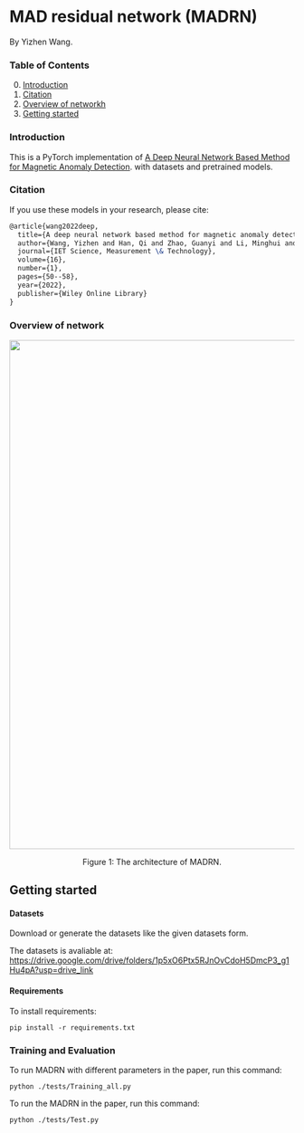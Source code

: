 # MAD residual network (MADRN)

By Yizhen Wang.

### Table of Contents
0. [Introduction](#introduction)
0. [Citation](#citation)
0. [Overview of networkh](#overview)
0. [Getting started](#getting-started)


### Introduction

This is a PyTorch implementation of [A Deep Neural Network Based Method for Magnetic Anomaly Detection](https://doi.org/10.1049/smt2.12084). with datasets and pretrained models. 

### Citation

If you use these models in your research, please cite:

```latex
@article{wang2022deep,
  title={A deep neural network based method for magnetic anomaly detection},
  author={Wang, Yizhen and Han, Qi and Zhao, Guanyi and Li, Minghui and Zhan, Dechen and Li, Qiong},
  journal={IET Science, Measurement \& Technology},
  volume={16},
  number={1},
  pages={50--58},
  year={2022},
  publisher={Wiley Online Library}
}
```

### Overview of network
<div align="center">
  <img src="https://github.com/WYZ-HIT/MADRN/tree/main/figures/architecture.png" width="900px">
</div>
<p align="center">
  Figure 1: The architecture of MADRN.
</p>


## Getting started
#### Datasets

Download or generate the datasets like the given datasets form.

The datasets is avaliable at: https://drive.google.com/drive/folders/1p5xO6Ptx5RJnOvCdoH5DmcP3_g1Hu4pA?usp=drive_link

#### Requirements

To install requirements:

```setup
pip install -r requirements.txt
```

### Training and Evaluation

To run MADRN with different parameters in the paper, run this command:

```train
python ./tests/Training_all.py
```
To run the MADRN in the paper, run this command:

```train
python ./tests/Test.py
```
